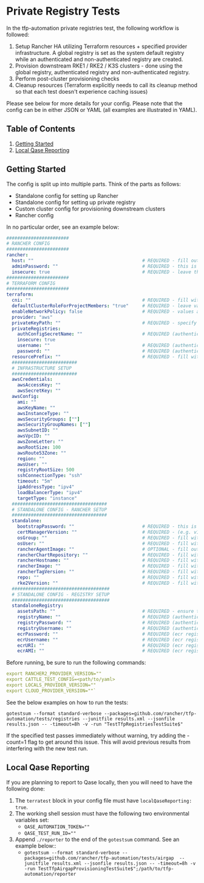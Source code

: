 # Private Registry Tests

In the tfp-automation private registries test, the following workflow is followed:

1. Setup Rancher HA utilizing Terraform resources + specified provider infrastructure. A global registry is set as the system default registry while an authenticated and non-authenticated registry are created.
2. Provision downstream RKE1 / RKE2 / K3S clusters - done using the global registry, authenticated registry and non-authenticated registry.
3. Perform post-cluster provisioning checks
4. Cleanup resources (Terraform explicitly needs to call its cleanup method so that each test doesn't experience caching issues)

Please see below for more details for your config. Please note that the config can be in either JSON or YAML (all examples are illustrated in YAML).

## Table of Contents
1. [Getting Started](#Getting-Started)
2. [Local Qase Reporting](#Local-Qase-Reporting)

## Getting Started
The config is split up into multiple parts. Think of the parts as follows:
- Standalone config for setting up Rancher
- Standalone config for setting up private registry
- Custom cluster config for provisioning downstream clusters
- Rancher config

In no particular order, see an example below:

```yaml
#######################
# RANCHER CONFIG
#######################
rancher:
  host: ""                                        # REQUIRED - fill out with the expected Rancher server URL
  adminPassword: ""                               # REQUIRED - this is the same as the bootstrapPassword below, make sure they match
  insecure: true                                  # REQUIRED - leave this as true
#######################
# TERRAFORM CONFIG
#######################
terraform:
  cni: ""                                         # REQUIRED - fill with desired value
  defaultClusterRoleForProjectMembers: "true"     # REQUIRED - leave value as true
  enableNetworkPolicy: false                      # REQUIRED - values are true or false -  can leave as false
  provider: "aws"
  privateKeyPath: ""                              # REQUIRED - specify private key that will be used to access created instances
  privateRegistries:
    authConfigSecretName: ""                      # REQUIRED (authenticated registry only) - specify the name of the secret you wanted created
    insecure: true
    username: ""                                  # REQUIRED (authenticated registry only) - username of the private registry
    password: ""                                  # REQUIRED (authenticated registry only) - password of the private registry
  resourcePrefix: ""                              # REQUIRED - fill with desired value
  ########################
  # INFRASTRUCTURE SETUP
  ########################
  awsCredentials:
    awsAccessKey: ""
    awsSecretKey: ""
  awsConfig:
    ami: ""
    awsKeyName: ""
    awsInstanceType: ""
    awsSecurityGroups: [""]
    awsSecurityGroupNames: [""]
    awsSubnetID: ""
    awsVpcID: ""
    awsZoneLetter: ""
    awsRootSize: 100
    awsRoute53Zone: ""
    region: ""
    awsUser: ""
    registryRootSize: 500
    sshConnectionType: "ssh"
    timeout: "5m"
    ipAddressType: "ipv4"
    loadBalancerType: "ipv4"
    targetType: "instance"
  ###################################
  # STANDALONE CONFIG - RANCHER SETUP
  ###################################
  standalone:
    bootstrapPassword: ""                         # REQUIRED - this is the same as the adminPassword above, make sure they match
    certManagerVersion: ""                        # REQUIRED - (e.g. v1.15.3)
    osGroup: ""                                   # REQUIRED - fill with group of the instance created
    osUser: ""                                    # REQUIRED - fill with username of the instance created
    rancherAgentImage: ""                         # OPTIONAL - fill out only if you are using Rancher Prime or staging registry
    rancherChartRepository: ""                    # REQUIRED - fill with desired value. Must end with a trailing /
    rancherHostname: ""                           # REQUIRED - fill with desired value
    rancherImage: ""                              # REQUIRED - fill with desired value
    rancherTagVersion: ""                         # REQUIRED - fill with desired value
    repo: ""                                      # REQUIRED - fill with desired value
    rke2Version: ""                               # REQUIRED - fill with desired RKE2 k8s value (i.e. v1.30.6+rke2r1)
  ####################################
  # STANDALONE CONFIG - REGISTRY SETUP
  ####################################
  standaloneRegistry:
    assetsPath: ""                                # REQUIRED - ensure that you end with a trailing `/`
    registryName: ""                              # REQUIRED (authenticated registry only)
    registryPassword: ""                          # REQUIRED (authenticated registry only)
    registryUsername: ""                          # REQUIRED (authenticated registry only)
    ecrPassword: ""                               # REQUIRED (ecr registry only)
    ecrUsername: ""                               # REQUIRED (ecr registry only)
    ecrURI: ""                                    # REQUIRED (ecr registry only)
    ecrAMI: ""                                    # REQUIRED (ecr registry only) - with Amazon ECR Credential Helper
```

Before running, be sure to run the following commands:

```yaml
export RANCHER2_PROVIDER_VERSION=""
export CATTLE_TEST_CONFIG=<path/to/yaml>
export LOCALS_PROVIDER_VERSION=""
export CLOUD_PROVIDER_VERSION=""`
```

See the below examples on how to run the tests:

`gotestsum --format standard-verbose --packages=github.com/rancher/tfp-automation/tests/registries --junitfile results.xml --jsonfile results.json -- -timeout=8h -v -run "TestTfpRegistriesTestSuite$"`

If the specified test passes immediately without warning, try adding the -count=1 flag to get around this issue. This will avoid previous results from interfering with the new test run.

## Local Qase Reporting
If you are planning to report to Qase locally, then you will need to have the following done:
1. The `terratest` block in your config file must have `localQaseReporting: true`.
2. The working shell session must have the following two environmental variables set:
     - `QASE_AUTOMATION_TOKEN=""`
     - `QASE_TEST_RUN_ID=""`
3. Append `./reporter` to the end of the `gotestsum` command. See an example below::
     - `gotestsum --format standard-verbose --packages=github.com/rancher/tfp-automation/tests/airgap  --junitfile results.xml --jsonfile results.json -- -timeout=8h -v -run TestTfpAirgapProvisioningTestSuite$";/path/to/tfp-automation/reporter`